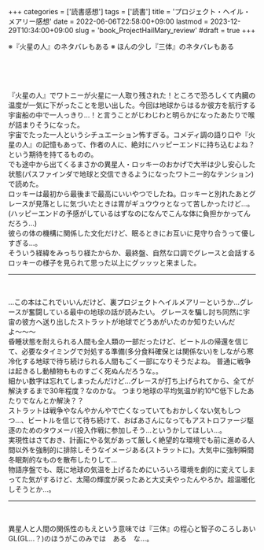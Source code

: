 +++
categories = ['読書感想']
tags = ['読書']
title = 'プロジェクト・ヘイル・メアリー感想'
date = 2022-06-06T22:58:00+09:00
lastmod = 2023-12-29T10:34:00+09:00
slug = 'book_ProjectHailMary_review'
#draft = true
+++

※『火星の人』のネタバレもある
※ ほんの少し『三体』のネタバレもある
<!--more-->
<br>
<br>
<br>

『火星の人』でワトニーが火星に一人取り残された！ところで恐ろしくて内臓の温度が一気に下がったことを思い出した。今回は地球からはるか彼方を航行する宇宙船の中で一人っきり…！と言うことがじわじわと明らかになったあたりで喉が詰まりそうになった。
<br>
宇宙でたった一人というシチュエーション怖すぎる。コメディ調の語り口や『火星の人』の記憶もあって、作者の人に、絶対にハッピーエンドに持ち込むよね？という期待を持てるものの。
<br>
でも途中から出てくるまさかの異星人・ロッキーのおかげで大半は少し安心した状態(パスファインダで地球と交信できるようになったワトニー的なテンション)で読めた。
<br>
ロッキーは最初から最後まで最高にいいやつでしたね。ロッキーと別れたあとグレースが見落としに気づいたときは胃がギュウウゥとなって苦しかったけど…。(ハッピーエンドの予感がしているはずなのになんでこんな体に負担かかってんだろう…)
<br>
彼らの体の機構に関係した文化だけど、眠るときにお互いに見守り合うって優しすぎる…。
<br>
そういう経緯をみっちり経たからか、最終盤、自然な口調でグレースと会話するロッキーの様子を見られて思った以上にグッッッと来ました。
<br>

***

<br>

…この本はこれでいいんだけど、裏プロジェクトヘイルメアリーというか…グレースが奮闘している最中の地球の話が読みたい。
グレースを騙し討ち同然に宇宙の彼方へ送り出したストラットが地球でどうあがいたのか知りたいんだよ〜〜〜
<br>
昏睡状態を耐えられる人間も全人類の一部だったけど、ビートルの帰還を信じて、必要なタイミングで対処する準備(多分食料確保とは関係ない)をしながら寒冷化する地球で待ち続けられる人間もごく一部になりそうだよね。
普通に戦争は起きるし動植物もものすごく死ぬんだろうな。。
<br>
細かい数字は忘れてしまったんだけど…グレースが打ち上げられてから、全てが解決するまで30年程度？なのかな。
つまり地球の平均気温が約10℃低下したあたりでなんとか解決？？
<br>
ストラットは戦争やなんやかんやで亡くなっていてもおかしくない気もしつつ…、ビートルを信じて待ち続けて、おばあさんになってもアストロファージ駆逐のためのタウメーバ投入作戦に参加しそう…というかしてほしい…。
<br>
実現性はさておき、計画にやる気があって厳しく絶望的な環境でも前に進める人間以外を強制的に排除しそうなイメージある(ストラットに)。大気中に強制瞬間冬眠剤的なものを散布したりして…
<br>
物語序盤でも、既に地球の気温を上げるためにいろいろ環境を劇的に変えてしまってた気がするけど、太陽の輝度が戻ったあと大丈夫やったんやろか。超温暖化しそうとか…。
<br>

***

<br>

異星人と人間の関係性のもえという意味では『三体』の程心と智子のころしあいGL(GL…？)のほうがこのみでは　ある　な…。
<br>